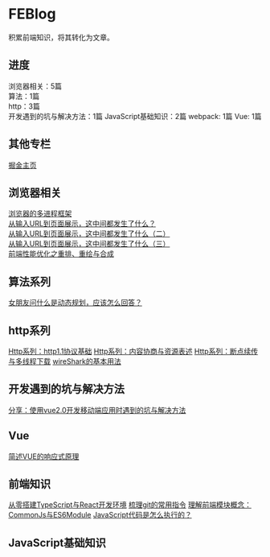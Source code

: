 # FEBlog
积累前端知识，将其转化为文章。

## 进度
浏览器相关：5篇  
算法：1篇  
http：3篇  
开发遇到的坑与解决方法：1篇
JavaScript基础知识：2篇
webpack: 1篇
Vue: 1篇

## 其他专栏
[掘金主页](https://juejin.im/user/5c6b66e9e51d4539a642640c)

## 浏览器相关
[浏览器的多进程框架](https://github.com/zhangwinwin/FEBlog/blob/master/blog/1.md)  
[从输入URL到页面展示，这中间都发生了什么？](https://github.com/zhangwinwin/FEBlog/blob/master/blog/3.md)  
[从输入URL到页面展示，这中间都发生了什么（二）](https://github.com/zhangwinwin/FEBlog/blob/master/blog/4.md)  
[从输入URL到页面展示，这中间都发生了什么（三）](https://github.com/zhangwinwin/FEBlog/blob/master/blog/5.md)  
[前端性能优化之重排、重绘与合成](https://github.com/zhangwinwin/FEBlog/blob/master/blog/6.md)

## 算法系列
[女朋友问什么是动态规划，应该怎么回答？](https://github.com/zhangwinwin/FEBlog/blob/master/blog/2.md)

## http系列
[Http系列：http1.1协议基础](https://github.com/zhangwinwin/FEBlog/blob/master/blog/8.md)
[Http系列：内容协商与资源表述](https://github.com/zhangwinwin/FEBlog/blob/master/blog/9.md)
[Http系列：断点续传与多线程下载](https://github.com/zhangwinwin/FEBlog/blob/master/blog/10.md)
[wireShark的基本用法](https://github.com/zhangwinwin/FEBlog/blob/master/blog/11.md)

## 开发遇到的坑与解决方法
[分享：使用vue2.0开发移动端应用时遇到的坑与解决方法](https://github.com/zhangwinwin/FEBlog/blob/master/blog/7.md)

## Vue
[简述VUE的响应式原理](https://github.com/zhangwinwin/FEBlog/blob/master/blog/16.md)

## 前端知识
[从零搭建TypeScript与React开发环境](https://github.com/zhangwinwin/FEBlog/blob/master/blog/12.md)
[梳理git的常用指令](https://github.com/zhangwinwin/FEBlog/blob/master/blog/13.md)
[理解前端模块概念：CommonJs与ES6Module](https://github.com/zhangwinwin/FEBlog/blob/master/blog/14.md)
[JavaScript代码是怎么执行的？](https://github.com/zhangwinwin/FEBlog/blob/master/blog/15.md)

## JavaScript基础知识
[<script>元素](https://github.com/zhangwinwin/FEBlog/blob/master/blog/JavaScript%E5%9F%BA%E7%A1%80%E7%9F%A5%E8%AF%86/1.md)
[基本概念](https://github.com/zhangwinwin/FEBlog/blob/master/blog/JavaScript%E5%9F%BA%E7%A1%80%E7%9F%A5%E8%AF%86/2.md)

## 勘误及提问

如果有疑问或者发现错误，可以在相应的 issues 进行提问或勘误。

如果喜欢或者有所启发，欢迎 star，对作者也是一种鼓励。

